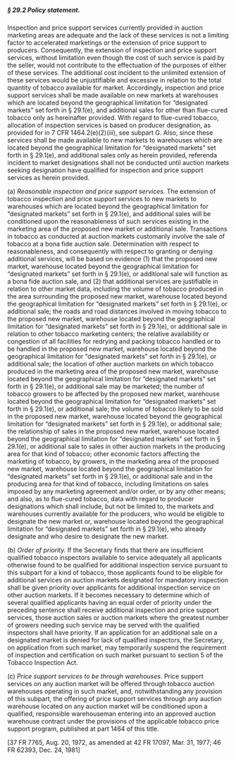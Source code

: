 ##### § 29.2 Policy statement. #####

Inspection and price support services currently provided in auction marketing areas are adequate and the lack of these services is not a limiting factor to accelerated marketings or the extension of price support to producers. Consequently, the extension of inspection and price support services, without limitation even though the cost of such service is paid by the seller, would not contribute to the effectuation of the purposes of either of these services. The additional cost incident to the unlimited extension of these services would be unjustifiable and excessive in relation to the total quantity of tobacco available for market. Accordingly, inspection and price support services shall be made available on new markets at warehouses which are located beyond the geographical limitation for “designated markets” set forth in § 29.1(e), and additional sales for other than flue-cured tobacco only as hereinafter provided. With regard to flue-cured tobacco, allocation of inspection services is based on producer designation, as provided for in 7 CFR 1464.2(e)(2)(iii), see subpart G. Also, since these services shall be made available to new markets to warehouses which are located beyond the geographical limitation for “designated markets” set forth in § 29.1(e), and additional sales only as herein provided, referenda incident to market designations shall not be conducted until auction markets seeking designation have qualified for inspection and price support services as herein provided.

(a) *Reasonable inspection and price support services.* The extension of tobacco inspection and price support services to new markets to warehouses which are located beyond the geographical limitation for “designated markets” set forth in § 29.1(e), and additional sales will be conditioned upon the reasonableness of such services existing in the marketing area of the proposed new market or additional sale. Transactions in tobacco as conducted at auction markets customarily involve the sale of tobacco at a bona fide auction sale. Determination with respect to reasonableness, and consequently with respect to granting or denying additional services, will be based on evidence (1) that the proposed new market, warehouse located beyond the geographical limitation for “designated markets” set forth in § 29.1(e), or additional sale will function as a bona fide auction sale, and (2) that additional services are justifiable in relation to other market data, including the volume of tobacco produced in the area surrounding the proposed new market, warehouse located beyond the geographical limitation for “designated markets” set forth in § 29.1(e), or additional sale; the roads and road distances involved in moving tobacco to the proposed new market, warehouse located beyond the geographical limitation for “designated markets” set forth in § 29.1(e), or additional sale in relation to other tobacco marketing centers; the relative availability or congestion of all facilities for redrying and packing tobacco handled or to be handled in the proposed new market, warehouse located beyond the geographical limitation for “designated markets” set forth in § 29.1(e), or additional sale; the location of other auction markets on which tobacco produced in the marketing area of the proposed new market, warehouse located beyond the geographical limitation for “designated markets” set forth in § 29.1(e), or additional sale may be marketed; the number of tobacco growers to be affected by the proposed new market, warehouse located beyond the geographical limitation for “designated markets” set forth in § 29.1(e), or additional sale; the volume of tobacco likely to be sold in the proposed new market, warehouse located beyond the geographical limitation for “designated markets” set forth in § 29.1(e), or additional sale; the relationship of sales in the proposed new market, warehouse located beyond the geographical limitation for “designated markets” set forth in § 29.1(e), or additional sale to sales in other auction markets in the producing area for that kind of tobacco; other economic factors affecting the marketing of tobacco, by growers, in the marketing area of the proposed new market, warehouse located beyond the geographical limitation for “designated markets” set forth in § 29.1(e), or additional sale and in the producing area for that kind of tobacco, including limitations on sales imposed by any marketing agreement and/or order, or by any other means; and also, as to flue-cured tobacco, data with regard to producer designations which shall include, but not be limited to, the markets and warehouses currently available for the producers, who would be eligible to designate the new market or, warehouse located beyond the geographical limitation for “designated markets” set forth in § 29.1(e), who already designate and who desire to designate the new market.

(b) *Order of priority.* If the Secretary finds that there are insufficient qualified tobacco inspectors available to service adequately all applicants otherwise found to be qualified for additional inspection service pursuant to this subpart for a kind of tobacco, those applicants found to be eligible for additional services on auction markets designated for mandatory inspection shall be given priority over applicants for additional inspection service on other auction markets. If it becomes necessary to determine which of several qualified applicants having an equal order of priority under the preceding sentence shall receive additional inspection and price support services, those auction sales or auction markets where the greatest number of growers needing such service may be served with the qualified inspectors shall have priority. If an application for an additional sale on a designated market is denied for lack of qualified inspectors, the Secretary, on application from such market, may temporarily suspend the requirement of inspection and certification on such market pursuant to section 5 of the Tobacco Inspection Act.

(c) *Price support services to be through warehouses.* Price support services on any auction market will be offered through tobacco auction warehouses operating in such market, and, notwithstanding any provision of this subpart, the offering of price support services through any auction warehouse located on any auction market will be conditioned upon a qualified, responsible warehouseman entering into an approved auction warehouse contract under the provisions of the applicable tobacco price support program, published at part 1464 of this title.

[37 FR 7765, Aug. 20, 1972, as amended at 42 FR 17097, Mar. 31, 1977; 46 FR 62393, Dec. 24, 1981]